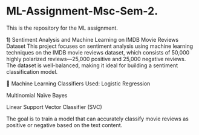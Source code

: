 # ML-Assignment-Msc-Sem-2.
This is the repository for the ML assignment.

**1**) Sentiment Analysis and Machine Learning on IMDB Movie Reviews Dataset
This project focuses on sentiment analysis using machine learning techniques on the IMDB movie reviews dataset, which consists of 50,000 highly polarized reviews—25,000 positive and 25,000 negative reviews. The dataset is well-balanced, making it ideal for building a sentiment classification model.

📌 Machine Learning Classifiers Used:
Logistic Regression

Multinomial Naïve Bayes

Linear Support Vector Classifier (SVC)

The goal is to train a model that can accurately classify movie reviews as positive or negative based on the text content.
